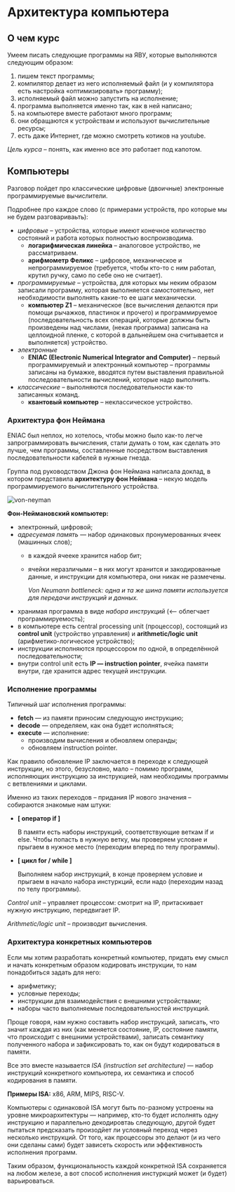 <!-- lecture from 02-09-2023 -->
# Архитектура компьютера

## О чем курс

Умеем писать следующие программы на ЯВУ, которые выполняются следующим образом:

1) пишем текст программы;
2) компилятор делает из него исполняемый файл
(и у компилятора есть настройка «оптимизировать» программу);
3) исполняемый файл можно запустить на исполнение;
4) программа выполняется именно так, как в ней написано;
5) на компьютере вместе работают много программ;
6) они обращаются к устройствам и используют вычислительные ресурсы;
7) есть даже Интернет, где можно смотреть котиков на youtube.

_Цель курса_ – понять, как именно все это работает под капотом.

## Компьютеры

Разговор пойдет про классические цифровые (двоичные) электронные программируемые вычислители.

Подробнее про каждое слово (с примерами устройств, про которые мы не будем разговариваьть): 
- _цифровые_ – устройства, которые имеют конечное количество состояний и работа которых полностью воспроизводима.
    * **логарифмическая линейка** – аналоговое устройство, не рассматриваем.
    * **арифмометр Феликс** – цифровое, механическое и непрограммируемое (требуется, чтобы кто-то с ним работал, крутил ручку, само по себе оно не считает).
- _программируемые_ – устройства, для которых мы неким образом записали программу, которая выполняется самостоятельно, нет необходимости выполнять какие-то ее шаги механически.
    * **компьютер Z1** – механическое (все вычисления делаются при помощи рычажков, пластинок и прочего) и программируемое (последовательность всех операций, которые должны быть произведены над числами, (некая программа) записана на целлоидной пленке, с которой в дальнейшем она считывается и выполняется) устройство.
- _электронные_ 
    * **ENIAC (Electronic Numerical Integrator and Computer)** – первый программируемый и электронный компьютер – программы записаны на бумажке, вводятся путем выставления правильной последовательности вычислений, которые надо выполнить.
- _классические_ – выполняются последовательности как-то записанных команд.
    * **квантовый компьютер** – неклассическое устройство.

### Архитектура фон Неймана
ENIAC был неплох, но хотелось, чтобы можно было как-то легче запрограммировать вычисления, стали думать о том, как сделать это лучше, чем программы, составленные посредством выставления последовательности кабелей в нужные гнезда.

Группа под руководством Джона фон Неймана написала доклад, в котором представила **архитектуру фон Неймана** – некую модель программируемого вычислительного устройства.

![von-neyman](https://github.com/kristinadriam/hse-ami-notes/second-year/caos/images/von-neumann.png)

**Фон-Неймановский компьютер:**

- электронный, цифровой;
- _адресуемая память_ — набор одинаковых пронумерованных ячеек (машинных слов);
    - в каждой ячееке хранится набор бит;
    - ячейки неразличыми – в них могут хранится и закодированные данные, и инструкции для компьютера, они никак не размечены.
        
        _Von Neumann bottleneck: одна и та же шина памяти используется для передачи инструкций и данных._
- хранимая программа в виде _набора инструкций_ (<–– облегчает программируемость);
- в компьютере есть central processing unit (процессор), состоящий из **control unit** (устройство управления) и **arithmetic/logic unit** (арифметико-логическое устройство);
- инструкции исполняются процессором по одной, в определённой последовательности; 
- внутри control unit есть **IP — instruction pointer**, ячейка памяти внутри, где хранится адрес текущей инструкции.

### Исполнение программы

Типичный шаг исполнения программы:

- **fetch** — из памяти приносим следующую инструкцию;
- **decode** — определяем, как она будет исполняться;
- **execute** — исполнение:
    - производим вычисления и обновляем операнды;
    - обновляем instruction pointer.

Как правило обновление IP заключается в переходе к следующей инструкции, но этого, безусловно, мало – помимо программ, исполняющих инструкцию за инструкцией, нам необходимы программы с ветвлениями и циклами.

Именно из таких переходов – придания IP нового значения – собираются знакомые нам штуки:

- **[ оператор if ]** 

    В памяти есть наборы инструкций, соответствующие веткам if и else. Чтобы попасть в нужную ветку, мы проверяем условие и прыгаем в нужное место (переходим вперед по телу программы).
- **[ цикл for / while ]** 

    Выполняем набор инструкций, в конце проверяем условие и прыгаем в начало набора инстуркций, если надо (переходим назад по телу программы).


_Control unit_ – управляет процессом: смотрит на IP, притаскивает нужную инструкцию, передвигает IP.

_Arithmetic/logic unit_ – производит вычисления.

### Архитектура конкретных компьютеров

Если мы хотим разработать конкретный компьютер, придать ему смысл и начать конкретным образом кодировать инструкции, то нам понадобиться задать для него: 
- арифметику; 
- условные переходы; 
- инструкции для взаимодействия с внешними устройствами;
- наборы часто выполняемые последовательностей инструкций.

Проще говоря, нам нужно составить набор инструкций, записать, что значит каждая из них (как меняется состояние, IP, состояние памяти, что происходит с внешними устройствами), записать семантику полученного набора и зафиксировать то, как он будут кодироваться в памяти.

Все это вместе называется _ISA (instruction set architecture)_ — набор инструкций конкретного компьютера, их семантика и способ кодирования в памяти. 

**Примеры ISA:** x86, ARM, MIPS, RISC-V.

Компьютеры с одинаковой ISA могут быть по-разному устроены на уровне микроархитектуры — например, кто-то будет исполнять одну инструкцию и параллельно декодировтаь следующую, другой будет пытаться предсказать произодйет ли условный переход через несколько инструкций. От того, как процессоры это делают (и из чего они сделаны сами) будет зависеть скорость или эффективность исполнения программ. 

Таким образом, функциональность каждой конкретной ISA сохраняется на любом железе, а вот способ исполнения инстуркций может (и будет) варьироваться.
